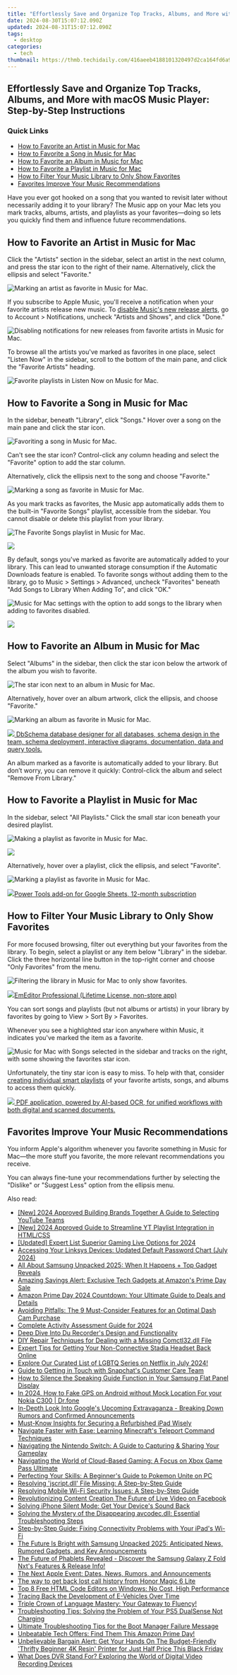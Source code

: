 ```yaml
---
title: "Effortlessly Save and Organize Top Tracks, Albums, and More with macOS Music Player: Step-by-Step Instructions"
date: 2024-08-30T15:07:12.090Z
updated: 2024-08-31T15:07:12.090Z
tags:
  - desktop
categories:
  - tech
thumbnail: https://thmb.techidaily.com/416aeeb4188101320497d2ca164fd6a9ed87803b69670867cf0671d294f1cd7b.jpg
---
```


## Effortlessly Save and Organize Top Tracks, Albums, and More with macOS Music Player: Step-by-Step Instructions

### Quick Links

* [How to Favorite an Artist in Music for Mac](https://vp-tips.techidaily.com/updated-zip-to-subs-creating-srt-from-compressed-texts/)
* [How to Favorite a Song in Music for Mac](https://youtube-stream.techidaily.com/maximizing-impact-strategies-for-watermark-and-logo-insertion-in-yt-videos-for-2024/)
* [How to Favorite an Album in Music for Mac](https://youtube-lab.techidaily.com/approved-leading-ladies-of-livestreams-top-10-female-youtubers-unveiled/)
* [How to Favorite a Playlist in Music for Mac](https://article-knowledge.techidaily.com/2024-approved-go-big-or-go-home-selecting-the-most-satisfying-1tbplus-cloud-services/)
* [How to Filter Your Music Library to Only Show Favorites](https://hardware-updates.techidaily.com/inside-toms-pc-world-expert-insights-on-hardware-innovations/)
* [Favorites Improve Your Music Recommendations](https://screen-sharing-recording.techidaily.com/low-end-pc-reach-high-with-best-obs-configuration/)

 Have you ever got hooked on a song that you wanted to revisit later without necessarily adding it to your library? The Music app on your Mac lets you mark tracks, albums, artists, and playlists as your favorites—doing so lets you quickly find them and influence future recommendations.

##  How to Favorite an Artist in Music for Mac

 Click the "Artists" section in the sidebar, select an artist in the next column, and press the star icon to the right of their name. Alternatively, click the ellipsis and select "Favorite."

![Marking an artist as favorite in Music for Mac.](https://static1.howtogeekimages.com/wordpress/wp-content/uploads/2024/01/apple-macos-sonoma-14-3-music-app-sidebar-artists-selected-favorite-star-icon-highlighted.png) 

 If you subscribe to Apple Music, you'll receive a notification when your favorite artists release new music. To [disable Music's new release alerts](https://unlock-android.techidaily.com/in-2024-unlocking-made-easy-the-best-10-apps-for-unlocking-your-xiaomi-mix-fold-3-device-by-drfone-android/), go to Account > Notifications, uncheck "Artists and Shows", and click "Done."

![Disabling notifications for new releases from favorite artists in Music for Mac.](https://static1.howtogeekimages.com/wordpress/wp-content/uploads/2024/01/apple-macos-sonoma-14-3-music-app-account-settings-notifications-artists-and-shows-option-selected.png) 

 To browse all the artists you've marked as favorites in one place, select "Listen Now" in the sidebar, scroll to the bottom of the main pane, and click the "Favorite Artists" heading.

![Favorite playlists in Listen Now on Music for Mac.](https://static1.howtogeekimages.com/wordpress/wp-content/uploads/2024/01/apple-macos-sonoma-14-3-music-app-sidebar-listen-now-section-selected-favorite-artists-heading-highlighted.png) 

##  How to Favorite a Song in Music for Mac

 In the sidebar, beneath "Library", click "Songs." Hover over a song on the main pane and click the star icon.

![Favoriting a song in Music for Mac.](https://static1.howtogeekimages.com/wordpress/wp-content/uploads/2024/01/apple-macos-sonoma-14-3-music-app-sidebar-songs-selected-favorite-star-icon-highlighted.png) 

 Can't see the star icon? Control-click any column heading and select the "Favorite" option to add the star column.

 Alternatively, click the ellipsis next to the song and choose "Favorite."

![Marking a song as favorite in Music for Mac.](https://static1.howtogeekimages.com/wordpress/wp-content/uploads/2024/01/apple-macos-sonoma-14-3-music-app-sidebar-songs-selected-ellipsis-menu-favorite-option-highlighted.png) 

 As you mark tracks as favorites, the Music app automatically adds them to the built-in "Favorite Songs" playlist, accessible from the sidebar. You cannot disable or delete this playlist from your library.

![The Favorite Songs playlist in Music for Mac.](https://static1.howtogeekimages.com/wordpress/wp-content/uploads/2024/01/apple-macos-sonoma-14-3-music-app-sidebar-favorite-songs-playlist-selected.png) 

<!-- affiliate ads begin -->
<a href="https://secure.2checkout.com/order/checkout.php?PRODS=3546200&QTY=1&AFFILIATE=108875&CART=1"><img src="http://www.binteko.com/sites/default/files/banner01_468x60a.gif" border="0"></a>
<!-- affiliate ads end -->
 By default, songs you've marked as favorite are automatically added to your library. This can lead to unwanted storage consumption if the Automatic Downloads feature is enabled. To favorite songs without adding them to the library, go to Music > Settings > Advanced, uncheck "Favorites" beneath "Add Songs to Library When Adding To", and click "OK."

![Music for Mac settings with the option to add songs to the library when adding to favorites disabled.](https://static1.howtogeekimages.com/wordpress/wp-content/uploads/2024/01/apple-macos-sonoma-14-3-music-app-settings-advanced-tab-add-songs-to-library-when-adding-to-favorites-deselected.png) 

<!-- affiliate ads begin -->
<a href="https://store.movavi.com/affiliate.php?ACCOUNT=MOVAVI&AFFILIATE=108875&PATH=https%3A%2F%2Fwww.movavi.com%3FAFFILIATE%3D108875%26RESOURCE%3DMovavi%2BVideo%2BConverter%2BBox"><img src="https://mcusercontent.com/0885a03ded3d480dca9287f12/images/8020c1dc-518e-3bdf-6e7b-e6d1bdf1597b.jpg" border="0"></a>
<!-- affiliate ads end -->
##  How to Favorite an Album in Music for Mac

 Select "Albums" in the sidebar, then click the star icon below the artwork of the album you wish to favorite.

![The star icon next to an album in Music for Mac.](https://static1.howtogeekimages.com/wordpress/wp-content/uploads/2024/01/apple-macos-sonoma-14-3-music-app-sidebar-albums-selected-favorite-star-icon-highlighted.png) 

 Alternatively, hover over an album artwork, click the ellipsis, and choose "Favorite."

![Marking an album as favorite in Music for Mac.](https://static1.howtogeekimages.com/wordpress/wp-content/uploads/2024/01/apple-macos-sonoma-14-3-music-app-sidebar-albums-selected-ellipsis-menu-favorite-option-highlighted.png) 

<!-- affiliate ads begin -->
<a href="https://shop.dbschema.com/order/checkout.php?PRODS=19867419&QTY=1&AFFILIATE=108875&CART=1"> <img src="https://secure.avangate.com/images/merchant/176b22bab4e94a28619ca2433b2ef241/products/1_icon256.png" border="0">
DbSchema database designer for all databases, schema design in the team, schema deployment, interactive diagrams, documentation, data and query tools. </a>
<!-- affiliate ads end -->
 An album marked as a favorite is automatically added to your library. But don’t worry, you can remove it quickly: Control-click the album and select "Remove From Library."

##  How to Favorite a Playlist in Music for Mac

 In the sidebar, select "All Playlists." Click the small star icon beneath your desired playlist.

![Making a playlist as favorite in Music for Mac.](https://static1.howtogeekimages.com/wordpress/wp-content/uploads/2024/01/apple-macos-sonoma-14-3-music-app-sidebar-all-playlists-selected-favorite-star-icon-highlighted.png) 

<!-- affiliate ads begin -->
<a href="https://shop.systoolsgroup.com/affiliate.php?ACCOUNT=SYSTOOBY&AFFILIATE=108875&PATH=https%3A%2F%2Fwww.systoolsgroup.com%3FAFFILIATE%3D108875%26RESOURCE%3DSysTools%2BGmail%2BBackup"><img src="https://www.systoolsgroup.com/box/gmail-backup.png" border="0"></a>
<!-- affiliate ads end -->
 Alternatively, hover over a playlist, click the ellipsis, and select "Favorite".

![Marking a playlist as favorite in Music for Mac.](https://static1.howtogeekimages.com/wordpress/wp-content/uploads/2024/01/apple-macos-sonoma-14-3-music-app-sidebar-all-playlists-selected-ellipsis-menu-favorite-option-highlighted.png) 

<!-- affiliate ads begin -->
<a href="https://secure.2checkout.com/order/checkout.php?PRODS=4721564&QTY=1&AFFILIATE=108875&CART=1"><img src="https://secure.avangate.com/images/merchant/c14a8df1e1b4d5297e9cb30cb34d5a00/products/copy_power-tools-48.png" border="0">Power Tools add-on for Google Sheets, 12-month subscription</a>
<!-- affiliate ads end -->
##  How to Filter Your Music Library to Only Show Favorites

 For more focused browsing, filter out everything but your favorites from the library. To begin, select a playlist or any item below "Library" in the sidebar. Click the three horizontal line button in the top-right corner and choose "Only Favorites" from the menu.

![Filtering the library in Music for Mac to only show favorites.](https://static1.howtogeekimages.com/wordpress/wp-content/uploads/2024/01/apple-macos-sonoma-14-3-music-app-sidebar-albums-selected-filter-menu-only-favorites-option-highlighted.png) 

<!-- affiliate ads begin -->
<a href="https://shop.emeditor.com/order/checkout.php?PRODS=4631722&QTY=1&AFFILIATE=108875&CART=1"><img src="https://www.emeditor.com/wp-content/uploads/2023/05/frontpage2-2048x588.webp" border="0">EmEditor Professional (Lifetime License, non-store app)</a>
<!-- affiliate ads end -->
 You can sort songs and playlists (but not albums or artists) in your library by favorites by going to View > Sort By > Favorites.

 Whenever you see a highlighted star icon anywhere within Music, it indicates you've marked the item as a favorite.

![Music for Mac with Songs selected in the sidebar and tracks on the right, with some showing the favorites star icon.](https://static1.howtogeekimages.com/wordpress/wp-content/uploads/2024/01/apple-macos-sonoma-14-3-music-app-sidebar-songs-selected-favorite-star-icon-visible.png) 

 Unfortunately, the tiny star icon is easy to miss. To help with that, consider [creating individual smart playlists](https://tech-revival.techidaily.com/how-to-successfully-obtain-anker-mouse-compatibility-drivers/) of your favorite artists, songs, and albums to access them quickly.

<!-- affiliate ads begin -->
<a href="https://checkout.abbyy.com/order/checkout.php?PRODS=39254549&QTY=1&AFFILIATE=108875&CART=1"> <img src="https://secure.avangate.com/images/merchant/0e5fb5c76fca16adbee503c9aff393cd/products/8_FR-Badges-NEW-FR-Standard-16-WIN-200.png" border="0"> PDF application, powered by AI-based OCR, for unified workflows with both digital and scanned documents. </a>
<!-- affiliate ads end -->
##  Favorites Improve Your Music Recommendations

 You inform Apple's algorithm whenever you favorite something in Music for Mac—the more stuff you favorite, the more relevant recommendations you receive.

 You can always fine-tune your recommendations further by selecting the "Dislike" or "Suggest Less" option from the ellipsis menu.

<ins class="adsbygoogle"
     style="display:block"
     data-ad-format="autorelaxed"
     data-ad-client="ca-pub-7571918770474297"
     data-ad-slot="1223367746"></ins>



<ins class="adsbygoogle"
     style="display:block"
     data-ad-client="ca-pub-7571918770474297"
     data-ad-slot="8358498916"
     data-ad-format="auto"
     data-full-width-responsive="true"></ins>

<span class="atpl-alsoreadstyle">Also read:</span>
<div><ul>
<li><a href="https://youtube-web.techidaily.com/024-approved-building-brands-together-a-guide-to-selecting-youtube-teams/"><u>[New] 2024 Approved  Building Brands Together  A Guide to Selecting YouTube Teams</u></a></li>
<li><a href="https://eaxpv-info.techidaily.com/new-2024-approved-guide-to-streamline-yt-playlist-integration-in-htmlcss/"><u>[New] 2024 Approved  Guide to Streamline YT Playlist Integration in HTML/CSS</u></a></li>
<li><a href="https://article-helps.techidaily.com/updated-expert-list-superior-gaming-live-options-for-2024/"><u>[Updated] Expert List  Superior Gaming Live Options for 2024</u></a></li>
<li><a href="https://techtrends.techidaily.com/accessing-your-linksys-devices-updated-default-password-chart-july-2024/"><u>Accessing Your Linksys Devices: Updated Default Password Chart (July 2024)</u></a></li>
<li><a href="https://techtrends.techidaily.com/all-about-samsung-unpacked-2025-when-it-happens-plus-top-gadget-reveals/"><u>All About Samsung Unpacked 2025: When It Happens + Top Gadget Reveals</u></a></li>
<li><a href="https://techtrends.techidaily.com/amazing-savings-alert-exclusive-tech-gadgets-at-amazons-prime-day-sale/"><u>Amazing Savings Alert: Exclusive Tech Gadgets at Amazon's Prime Day Sale</u></a></li>
<li><a href="https://techtrends.techidaily.com/amazon-prime-day-2024-countdown-your-ultimate-guide-to-deals-and-details/"><u>Amazon Prime Day 2024 Countdown: Your Ultimate Guide to Deals and Details</u></a></li>
<li><a href="https://techtrends.techidaily.com/avoiding-pitfalls-the-9-must-consider-features-for-an-optimal-dash-cam-purchase/"><u>Avoiding Pitfalls: The 9 Must-Consider Features for an Optimal Dash Cam Purchase</u></a></li>
<li><a href="https://extra-resources.techidaily.com/complete-activity-assessment-guide-for-2024/"><u>Complete Activity Assessment Guide for 2024</u></a></li>
<li><a href="https://screen-sharing-recording.techidaily.com/deep-dive-into-du-recorders-design-and-functionality/"><u>Deep Dive Into Du Recorder's Design and Functionality</u></a></li>
<li><a href="https://techtrends.techidaily.com/diy-repair-techniques-for-dealing-with-a-missing-comctl32dll-file/"><u>DIY Repair Techniques for Dealing with a Missing Comctl32.dll File</u></a></li>
<li><a href="https://techtrends.techidaily.com/expert-tips-for-getting-your-non-connective-stadia-headset-back-online/"><u>Expert Tips for Getting Your Non-Connective Stadia Headset Back Online</u></a></li>
<li><a href="https://techtrends.techidaily.com/explore-our-curated-list-of-lgbtq-series-on-netflix-in-july-2024/"><u>Explore Our Curated List of LGBTQ Series on Netflix in July 2024!</u></a></li>
<li><a href="https://techtrends.techidaily.com/guide-to-getting-in-touch-with-snapchats-customer-care-team/"><u>Guide to Getting in Touch with Snapchat's Customer Care Team</u></a></li>
<li><a href="https://techtrends.techidaily.com/how-to-silence-the-speaking-guide-function-in-your-samsung-flat-panel-display/"><u>How to Silence the Speaking Guide Function in Your Samsung Flat Panel Display</u></a></li>
<li><a href="https://android-location.techidaily.com/in-2024-how-to-fake-gps-on-android-without-mock-location-for-your-nokia-c300-drfone-by-drfone-virtual/"><u>In 2024, How to Fake GPS on Android without Mock Location For your Nokia C300 | Dr.fone</u></a></li>
<li><a href="https://techtrends.techidaily.com/in-depth-look-into-googles-upcoming-extravaganza-breaking-down-rumors-and-confirmed-announcements/"><u>In-Depth Look Into Google's Upcoming Extravaganza - Breaking Down Rumors and Confirmed Announcements</u></a></li>
<li><a href="https://techtrends.techidaily.com/must-know-insights-for-securing-a-refurbished-ipad-wisely/"><u>Must-Know Insights for Securing a Refurbished iPad Wisely</u></a></li>
<li><a href="https://techtrends.techidaily.com/navigate-faster-with-ease-learning-minecrafts-teleport-command-techniques/"><u>Navigate Faster with Ease: Learning Minecraft's Teleport Command Techniques</u></a></li>
<li><a href="https://techtrends.techidaily.com/navigating-the-nintendo-switch-a-guide-to-capturing-and-sharing-your-gameplay/"><u>Navigating the Nintendo Switch: A Guide to Capturing & Sharing Your Gameplay</u></a></li>
<li><a href="https://techtrends.techidaily.com/navigating-the-world-of-cloud-based-gaming-a-focus-on-xbox-game-pass-ultimate/"><u>Navigating the World of Cloud-Based Gaming: A Focus on Xbox Game Pass Ultimate</u></a></li>
<li><a href="https://techtrends.techidaily.com/perfecting-your-skills-a-beginners-guide-to-pokemon-unite-on-pc/"><u>Perfecting Your Skills: A Beginner's Guide to Pokemon Unite on PC</u></a></li>
<li><a href="https://techtrends.techidaily.com/resolving-jscriptdll-file-missing-a-step-by-step-guide/"><u>Resolving 'jscript.dll' File Missing: A Step-by-Step Guide</u></a></li>
<li><a href="https://techtrends.techidaily.com/resolving-mobile-wi-fi-security-issues-a-step-by-step-guide/"><u>Resolving Mobile Wi-Fi Security Issues: A Step-by-Step Guide</u></a></li>
<li><a href="https://facebook-videos.techidaily.com/revolutionizing-content-creation-the-future-of-live-video-on-facebook/"><u>Revolutionizing Content Creation  The Future of Live Video on Facebook</u></a></li>
<li><a href="https://techtrends.techidaily.com/solving-iphone-silent-mode-get-your-devices-sound-back/"><u>Solving iPhone Silent Mode: Get Your Device's Sound Back</u></a></li>
<li><a href="https://techtrends.techidaily.com/solving-the-mystery-of-the-disappearing-avcodecdll-essential-troubleshooting-steps/"><u>Solving the Mystery of the Disappearing avcodec.dll: Essential Troubleshooting Steps</u></a></li>
<li><a href="https://techtrends.techidaily.com/step-by-step-guide-fixing-connectivity-problems-with-your-ipads-wi-fi/"><u>Step-by-Step Guide: Fixing Connectivity Problems with Your iPad's Wi-Fi</u></a></li>
<li><a href="https://techtrends.techidaily.com/the-future-is-bright-with-samsung-unpacked-2025-anticipated-news-rumored-gadgets-and-key-announcements/"><u>The Future Is Bright with Samsung Unpacked 2025: Anticipated News, Rumored Gadgets, and Key Announcements</u></a></li>
<li><a href="https://techtrends.techidaily.com/the-future-of-phablets-revealed-discover-the-samsung-galaxy-z-fold-nxts-features-and-release-info/"><u>The Future of Phablets Revealed - Discover the Samsung Galaxy Z Fold Nxt's Features & Release Info!</u></a></li>
<li><a href="https://techtrends.techidaily.com/the-next-apple-event-dates-news-rumors-and-announcements/"><u>The Next Apple Event: Dates, News, Rumors, and Announcements</u></a></li>
<li><a href="https://techidaily.com/the-way-to-get-back-lost-call-history-from-honor-magic-6-lite-by-fonelab-android-recover-call-logs/"><u>The way to get back lost call history from Honor Magic 6 Lite</u></a></li>
<li><a href="https://techtrends.techidaily.com/top-8-free-html-code-editors-on-windows-no-cost-high-performance/"><u>Top 8 Free HTML Code Editors on Windows: No Cost, High Performance</u></a></li>
<li><a href="https://techtrends.techidaily.com/tracing-back-the-development-of-e-vehicles-over-time/"><u>Tracing Back the Development of E-Vehicles Over Time</u></a></li>
<li><a href="https://mondly-stories.techidaily.com/1719581848107-triple-crown-of-language-mastery-your-gateway-to-fluency/"><u>Triple Crown of Language Mastery: Your Gateway to Fluency!</u></a></li>
<li><a href="https://techtrends.techidaily.com/troubleshooting-tips-solving-the-problem-of-your-ps5-dualsense-not-charging/"><u>Troubleshooting Tips: Solving the Problem of Your PS5 DualSense Not Charging</u></a></li>
<li><a href="https://techtrends.techidaily.com/ultimate-troubleshooting-tips-for-the-boot-manager-failure-message/"><u>Ultimate Troubleshooting Tips for the Boot Manager Failure Message</u></a></li>
<li><a href="https://techtrends.techidaily.com/1722877803357-unbeatable-tech-offers-find-them-this-amazon-prime-day/"><u>Unbeatable Tech Offers: Find Them This Amazon Prime Day!</u></a></li>
<li><a href="https://hardware-tips.techidaily.com/unbelievable-bargain-alert-get-your-hands-on-the-budget-friendly-thrifty-beginner-4k-resin-printer-for-just-half-price-this-black-friday/"><u>Unbelievable Bargain Alert: Get Your Hands On The Budget-Friendly 'Thrifty Beginner 4K Resin' Printer for Just Half Price This Black Friday</u></a></li>
<li><a href="https://techtrends.techidaily.com/what-does-dvr-stand-for-exploring-the-world-of-digital-video-recording-devices/"><u>What Does DVR Stand For? Exploring the World of Digital Video Recording Devices</u></a></li>
</ul></div>
